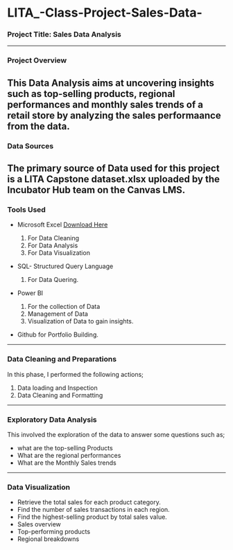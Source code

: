 # LITA_-Class-Project-Sales-Data-

### Project Title: Sales Data Analysis
---
### Project Overview
This Data Analysis aims at uncovering insights such as top-selling products, regional performances and monthly sales trends of a retail store
by analyzing the sales performaance from the data.
---
### Data Sources
The primary source of Data used for this project is a LITA Capstone dataset.xlsx uploaded by the Incubator Hub team on the Canvas LMS.
---
### Tools Used
- Microsoft Excel [Download Here](https://www.microsoft.com)
  1. For Data Cleaning
  2. For Data Analysis 
  3. For Data Visualization
     
- SQL- Structured Query Language
  1. For Data Quering.
     
- Power BI
  1. For the collection of Data
  2. Management of Data
  3. Visualization of Data to gain insights.
     
- Github for Portfolio Building.
---
### Data Cleaning and Preparations
In this phase, I performed the following actions;
1. Data loading and Inspection
2. Data Cleaning and Formatting
---
### Exploratory Data Analysis
This involved the exploration of the data to answer some questions such as;

- what are the top-selling Products
- What are the regional performances
- What are the Monthly Sales trends
---
### Data Visualization
- Retrieve the total sales for each product category.
- Find the number of sales transactions in each region.
- Find the highest-selling product by total sales value.
- Sales overview
- Top-performing products
- Regional breakdowns


